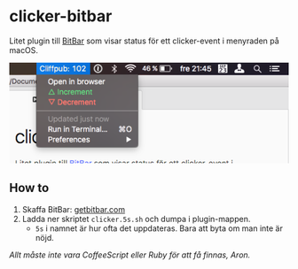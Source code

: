 # clicker-bitbar
Litet plugin till [BitBar](https://getbitbar.com) som visar status för ett clicker-event i menyraden på macOS.

![](screenshot.png)

## How to
1. Skaffa BitBar: [getbitbar.com](https://getbitbar.com)
2. Ladda ner skriptet `clicker.5s.sh` och dumpa i plugin-mappen.
	* `5s` i namnet är hur ofta det uppdateras. Bara att byta om man inte är nöjd.

*Allt måste inte vara CoffeeScript eller Ruby för att få finnas, Aron.*
